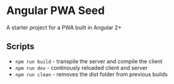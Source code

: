 # Angular PWA Seed
A starter project for a PWA built in Angular 2+

## Scripts
- `npm run build` - transpile the server and compile the client
- `npm run dev` - continously reloaded client and server
- `npm run clean` - removes the dist folder from previous builds
